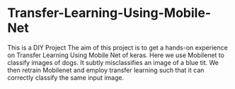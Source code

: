 # Transfer-Learning-Using-Mobile-Net
This is a DIY Project
The aim of this project is to get a hands-on experience on Transfer Learning Using Mobile Net of keras. Here we use Mobilenet to classify images of dogs. It subtly misclassifies an image of a blue tit. We then retrain Mobilenet and employ transfer learning such that it can correctly classify the same input image.
